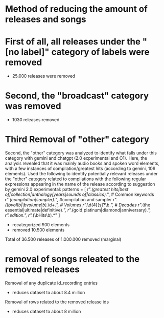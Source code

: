 # Method of reducing the amount of releases and songs

# First of all, all releases under the "[no label]" category of labels were removed
- 25.000 releases were removed

# Second, the "broadcast" category was removed
- 1030 releases removed

# Third Removal of "other" category

Second, the "other" category was analyzed to identify what falls under this category with gemini and chatgpt (2.0 experimental and O1). Here, the analysis revealed that it was mainly audio books and spoken word elements, with a few instances of compilation/greatest hits (according to gemini, 109 elements). 
Used the following to identify potentially relevant releases under the "other" category related to compliations with the following regular expressions appearing in the name of the release according to suggestion by gemini 2.0 experimental:
    patterns = [
        r".*(greatest hits|best of|collection|anthology|years|sounds of|classics).*",  # Common keywords
        r".*(compilation|sampler).*", #compilation and sampler
        r".*(\bvol\b|\bvolume\b).*\d+.*", # Volumes
        r".*\d{4}[s]?\b.*", # Decades
        r".*(the essential|ultimate|definitive).*",
        r".*(gold|platinum|diamond|anniversary).*",
        r".*edition.*",
        r".*(\bHits\b).*"
    ]
- recategorized 900 elements
- removed 10.500 elements

Total of 36.500 releases of 1.000.000 removed (marginal)

# removal of songs releated to the removed releases

Removal of any duplicate id_recording entries
- reduces dataset to about 8.4 million

Removal of rows related to the removed release ids
- reduces dataset to about 8 million

 